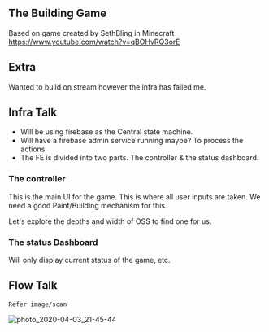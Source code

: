 ## The Building Game
Based on game created by SethBling in Minecraft 
https://www.youtube.com/watch?v=qBOHvRQ3orE


## Extra
Wanted to build on stream however the infra has failed me.

## Infra Talk
* Will be using firebase as the Central state machine.
* Will have a firebase admin service running maybe? To process the actions
* The FE is divided into two parts. The controller & the status dashboard.

### The controller
This is the main UI for the game. This is where all user inputs are taken.
We need a good Paint/Building mechanism for this. 

Let's explore the depths and width of OSS to find one for us.

### The status Dashboard
Will only display current status of the game, etc.


## Flow Talk

```
Refer image/scan
```
![photo_2020-04-03_21-45-44](https://user-images.githubusercontent.com/7826138/78382589-bbb6a280-75f4-11ea-80c3-f3911d663faf.jpg)

